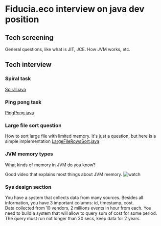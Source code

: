 # Fiducia.eco interview on java dev position

## Tech screening
General questions, like what is JIT, JCE. How JVM works, etc.

## Tech interview
### Spiral task
[Spiral.java](src/main/java/ru/fiducia/interview/Spiral.java) 

### Ping pong task
[PingPong.java](src/main/java/ru/fiducia/interview/PingPong.java)

### Large file sort question
How to sort large file with limited memory. It's just a question, but here is a simple implementation
[LargeFileRowsSort.java](src/main/java/ru/fiducia/interview/LargeFileRowsSort.java)

### JVM memory types
What kinds of memory in JVM do you know?

Good video that explains most things about JVM memory. 
![watch](https://www.youtube.com/watch?v=kKigibHrV5I)

### Sys design section
You have a system that collects data from many sources. Besides all information, you have 3 important columns: id, timestamp, cost.  
Data collected from 10 vendors, 2 millions events in hour from each. You need to build a system that will allow to query sum
of cost for some period. The query must run not longer than 30 secs, keep data for 2 years.